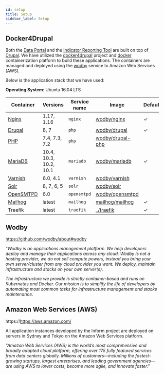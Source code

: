 ```yaml
---
id: setup
title: Setup
sidebar_label: Setup
---
```


## Docker4Drupal

Both the [Data Portal](/informdocs/docs/inform/tools#data-portals) and the [Indicator Reporting Tool](/informdocs/docs/inform/tools#the-indicator-reporting-tool) are built on top of [Drupal](https://www.drupal.org). We have utilized the [docker4drupal](https://github.com/wodby/docker4drupal) project and [docker](https://www.docker.com) containerization platform to build these applications. The containers are managed and deployed using the [wodby](https://www.wodby.com) service to Amazon Web Services (AWS).

Below is the application stack that we have used:

**Operating System**: Ubuntu 16.04 LTS

| Container   | Versions               | Service name | Image              | Default |
| ----------- | ---------------------- | ------------ | ------------------ | ------- |
| [Nginx]     | 1.17, 1.16             | `nginx`      | [wodby/nginx]      | ✓       |
| [Drupal]    | 8, 7                   | `php`        | [wodby/drupal]     | ✓       |
| [PHP]       | 7.4, 7.3, 7.2          | `php`        | [wodby/drupal-php] |         |
| [MariaDB]   | 10.4, 10.3, 10.2, 10.1 | `mariadb`    | [wodby/mariadb]    | ✓       |
| [Varnish]   | 6.0, 4.1               | `varnish`    | [wodby/varnish]    |         |
| [Solr]      | 8, 7, 6, 5             | `solr`       | [wodby/solr]       |         |
| [OpenSMTPD] | 6.0                    | `opensmtpd`  | [wodby/opensmtpd]  |         |
| [Mailhog]   | latest                 | `mailhog`    | [mailhog/mailhog]  | ✓       |
| Traefik     | latest                 | `traefik`    | [_/traefik]        | ✓       |

[drupal]: https://wodby.com/docs/stacks/drupal/containers#php
[mailhog]: https://wodby.com/docs/stacks/drupal/containers#mailhog
[mariadb]: https://wodby.com/docs/stacks/drupal/containers#mariadb
[memcached]: https://wodby.com/docs/stacks/drupal/containers#memcached
[nginx]: https://wodby.com/docs/stacks/drupal/containers#nginx
[node.js]: https://wodby.com/docs/stacks/drupal/containers#nodejs
[opensmtpd]: https://wodby.com/docs/stacks/drupal/containers#opensmtpd
[php]: https://wodby.com/docs/stacks/drupal/containers#php
[solr]: https://wodby.com/docs/stacks/drupal/containers#solr
[varnish]: https://wodby.com/docs/stacks/drupal/containers#varnish
[_/traefik]: https://hub.docker.com/_/traefik
[mailhog/mailhog]: https://hub.docker.com/r/mailhog/mailhog
[wodby/drupal-php]: https://github.com/wodby/drupal-php
[wodby/drupal]: https://github.com/wodby/drupal
[wodby/nginx]: https://github.com/wodby/nginx
[wodby/node]: https://github.com/wodby/node
[wodby/opensmtpd]: https://github.com/wodby/opensmtpd
[wodby/solr]: https://github.com/wodby/solr
[wodby/varnish]: https://github.com/wodby/varnish
[wodby/mariadb]: https://github.com/wodby/mariadb

## Wodby

https://github.com/wodby/about#wodby

_"Wodby is an applications management platform. We help developers deploy and manage their applications across any cloud. Wodby is not a hosting provider, we do not sell compute powers, instead you bring your own server/cluster from any cloud provider you want. We deploy, maintain infrastructure and stacks on your own server(s)._

_The infrastructure we provide is strictly container-based and runs on Kubernetes and Docker. Our mission is to simplify the life of developers by automating most common tasks for infrastructure management and stacks maintenance._

## Amazon Web Services (AWS)

https://https://aws.amazon.com/

All application instances developed by the Inform project are deployed on servers in Sydney and Tokyo on the Amazon Web Services platform.

_"Amazon Web Services (AWS) is the world’s most comprehensive and broadly adopted cloud platform, offering over 175 fully featured services from data centers globally. Millions of customers—including the fastest-growing startups, largest enterprises, and leading government agencies—are using AWS to lower costs, become more agile, and innovate faster."_
